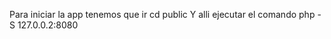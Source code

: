 Para iniciar la app tenemos que ir
    cd public
Y alli ejecutar el comando 
    php -S 127.0.0.2:8080